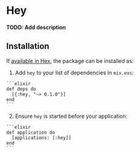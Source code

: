 # Hey

**TODO: Add description**

## Installation

If [available in Hex](https://hex.pm/docs/publish), the package can be installed as:

  1. Add `hey` to your list of dependencies in `mix.exs`:

    ```elixir
    def deps do
      [{:hey, "~> 0.1.0"}]
    end
    ```

  2. Ensure `hey` is started before your application:

    ```elixir
    def application do
      [applications: [:hey]]
    end
    ```

